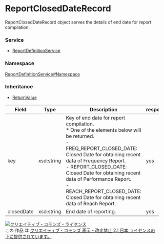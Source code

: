

# ReportClosedDateRecord

ReportClosedDateRecord object serves the details of end date for report compilation.

### Service

+ [ReportDefinitionService](../../services/ReportDefinitionService.md)

### Namespace

[ReportDefinitionService#Namespace](../../services/ReportDefinitionService.md#namespace)

### Inheritance

+ [ReturnValue](../Common/ReturnValue.md)

| Field | Type | Description | response |
| ----- | ---- | ----------- | -------- |
| key | xsd:string | Key of end date for report compilation.<br>* One of the elements below will be returned.<br>- FREQ_REPORT_CLOSED_DATE: Closed Date for obtaining recent data of Frequency Report.<br>- REPORT_CLOSED_DATE: Closed Date for obtaining recent data of Performance Report.<br>-REACH_REPORT_CLOSED_DATE: Closed Date for obtaining recent data of Reach Report.<br> | yes | |
| closedDate | xsd:string | End date of reporting. | yes | |

<a rel="license" href="http://creativecommons.org/licenses/by-nd/2.1/jp/"><img alt="クリエイティブ・コモンズ・ライセンス" style="border-width:0" src="https://i.creativecommons.org/l/by-nd/2.1/jp/88x31.png" /></a><br />この 作品 は <a rel="license" href="http://creativecommons.org/licenses/by-nd/2.1/jp/">クリエイティブ・コモンズ 表示 - 改変禁止 2.1 日本 ライセンスの下に提供されています。</a>
